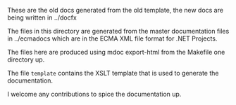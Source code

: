 
These are the old docs generated from the old template, the new
docs are being written in ../docfx 

The files in this directory are generated from the master 
documentation files in ../ecmadocs which are in the ECMA XML
file format for .NET Projects.

The files here are produced using mdoc export-html from the
Makefile one directory up.

The file `template` contains the XSLT template that is used to 
generate the documentation.

I welcome any contributions to spice the documentation up.
